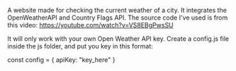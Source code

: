 A website made for checking the current weather of a city. It integrates the OpenWeatherAPI and Country Flags API.
The source code I've used is from this video: https://youtube.com/watch?v=VS8EBgPwsSU

It will only work with your own Open Weather API key. Create a config.js file inside the js folder, and put you key in this format:

const config = {
  apiKey: "key_here"
}
